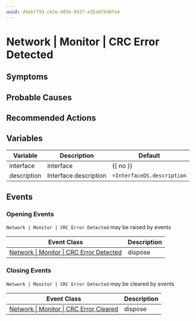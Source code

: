 ```yaml
---
uuid: d9abf793-c82e-485b-8937-e35a9fbddfa4
---
```

# Network | Monitor | CRC Error Detected

## Symptoms

## Probable Causes

## Recommended Actions

## Variables

| Variable    | Description           | Default                    |
| ----------- | --------------------- | -------------------------- |
| interface   | interface             | {{ no }}                   |
| description | Interface description | `=InterfaceDS.description` |

## Events

### Opening Events
`Network | Monitor | CRC Error Detected` may be raised by events

| Event Class                                                                                                  | Description |
| ------------------------------------------------------------------------------------------------------------ | ----------- |
| [Network \| Monitor \| CRC Error Detected](../event-classes-reference/network/monitor/crc-error-detected.md) | dispose     |

### Closing Events
`Network | Monitor | CRC Error Detected` may be cleared by events

| Event Class                                                                                                | Description |
| ---------------------------------------------------------------------------------------------------------- | ----------- |
| [Network \| Monitor \| CRC Error Cleared](../event-classes-reference/network/monitor/crc-error-cleared.md) | dispose     |
